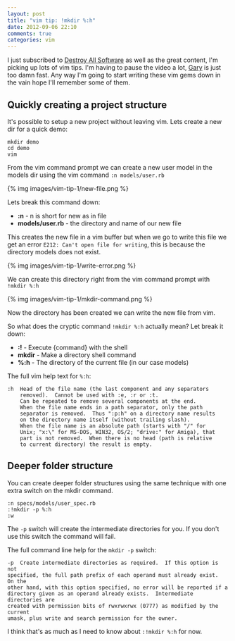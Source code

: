 ```yaml
---
layout: post
title: "vim tip: !mkdir %:h"
date: 2012-09-06 22:10
comments: true
categories: vim
---
```


I just subscribed to [Destroy All Software](http://www.destroyallsoftware.com/)
as well as the great content, I'm picking up lots of vim tips. I'm having to
pause the video a lot, [Gary](http://twitter.com/garybernhardt) is just too
damn fast. Any way I'm going to start writing these vim gems down in the vain
hope I'll remember some of them.

## Quickly creating a project structure

It's possible to setup a new project without leaving vim. Lets create a new dir
for a quick demo:

```
mkdir demo
cd demo
vim
```

From the vim command prompt we can create a new user model in the models dir
using the vim command `:n models/user.rb`

{% img images/vim-tip-1/new-file.png %}

Lets break this command down:

* __:n__             - n is short for new as in file
* __models/user.rb__ - the directory and name of our new file

This creates the new file in a vim buffer but when we go to write this file we
get an error `E212: Can't open file for writing`, this is because the directory
models does not exist.

{% img images/vim-tip-1/write-error.png %}

We can create this directory right from the vim command prompt with `!mkdir %:h`

{% img images/vim-tip-1/mkdir-command.png %}

Now the directory has been created we can write the new file from vim.

So what does the cryptic command `!mkdir %:h` actually mean? Let break it down:

* __:!__    - Execute {command} with the shell
* __mkdir__ - Make a directory shell command
* __%:h__   - The directory of the current file (in our case models\)

The full vim help text for `%:h`:

```
:h	Head of the file name (the last component and any separators
	removed).  Cannot be used with :e, :r or :t.
	Can be repeated to remove several components at the end.
	When the file name ends in a path separator, only the path
	separator is removed.  Thus ":p:h" on a directory name results
	on the directory name itself (without trailing slash).
	When the file name is an absolute path (starts with "/" for
	Unix; "x:\" for MS-DOS, WIN32, OS/2; "drive:" for Amiga), that
	part is not removed.  When there is no head (path is relative
	to current directory) the result is empty.
```

## Deeper folder structure

You can create deeper folder structures using the same technique with one extra
switch on the mkdir command.

```
:n specs/models/user_spec.rb
:!mkdir -p %:h
:w
```

The `-p` switch will create the intermediate directories for you. If you don't
use this switch the command will fail.

The full command line help for the `mkdir -p` switch:

```
-p	Create intermediate directories as required.  If this option is not
specified, the full path prefix of each operand must already exist.  On the
other hand, with this option specified, no error will be reported if a
directory given as an operand already exists.  Intermediate directories are
created with permission bits of rwxrwxrwx (0777) as modified by the current
umask, plus write and search permission for the owner.
```

I think that's as much as I need to know about `:!mkdir %:h` for now.
